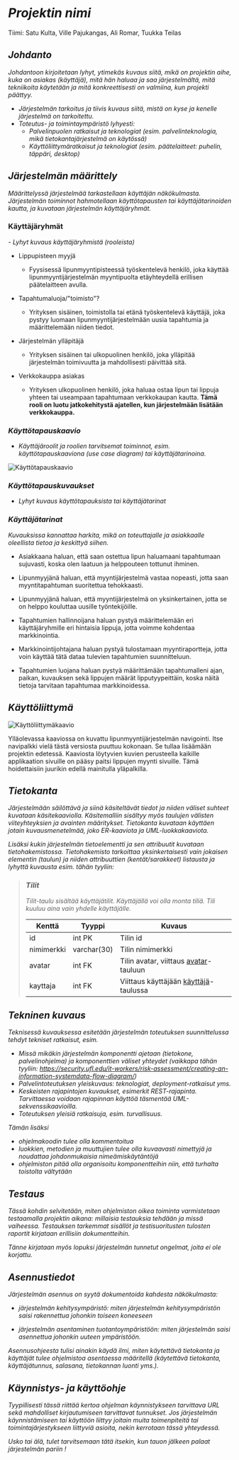 # *Projektin nimi*

Tiimi: Satu Kulta, Ville Pajukangas, Ali Romar, Tuukka Teilas

## *Johdanto*

*Johdantoon kirjoitetaan lyhyt, ytimekäs kuvaus siitä, mikä on projektin aihe,
kuka on asiakas (käyttäjä), mitä hän haluaa ja saa järjestelmältä, mitä
tekniikoita käytetään ja mitä konkreettisesti on valmiina, kun projekti päättyy.*

-   *Järjestelmän tarkoitus ja tiivis kuvaus siitä, mistä on kyse ja kenelle järjestelmä on tarkoitettu.*
-   *Toteutus- ja toimintaympäristö lyhyesti:*  
    -   *Palvelinpuolen ratkaisut ja teknologiat (esim. palvelinteknologia, mikä tietokantajärjestelmä on käytössä)*
    -   *Käyttöliittymäratkaisut ja teknologiat (esim. päätelaitteet: puhelin,
    täppäri, desktop)*

## *Järjestelmän määrittely*

*Määrittelyssä järjestelmää tarkastellaan käyttäjän näkökulmasta. Järjestelmän
toiminnot hahmotellaan käyttötapausten tai käyttäjätarinoiden kautta, ja kuvataan järjestelmän
käyttäjäryhmät.*

### Käyttäjäryhmät
*-   Lyhyt kuvaus käyttäjäryhmistä (rooleista)*

- Lippupisteen myyjä
    - Fyysisessä lipunmyyntipisteessä työskentelevä henkilö, joka käyttää lipunmyyntijärjestelmän myyntipuolta etäyhteydellä erillisen päätelaitteen avulla.

- Tapahtumaluoja/"toimisto"?
    - Yrityksen sisäinen, toimistolla tai etänä työskentelevä käyttäjä, joka pystyy luomaan lipunmyyntijärjestelmään uusia tapahtumia ja määrittelemään niiden tiedot.

- Järjestelmän ylläpitäjä
    - Yrityksen sisäinen tai ulkopuolinen henkilö, joka ylläpitää järjestelmän toimivuutta ja mahdollisesti päivittää sitä.

- Verkkokauppa asiakas
    - Yrityksen ulkopuolinen henkilö, joka haluaa ostaa lipun tai lippuja yhteen tai useampaan tapahtumaan verkkokaupan kautta. **Tämä rooli on luotu jatkokehitystä ajatellen, kun järjestelmään lisätään verkkokauppa.**



### *Käyttötapauskaavio*
-   *Käyttäjäroolit ja roolien tarvitsemat toiminnot, esim. käyttötapauskaaviona
    (use case diagram) tai käyttäjätarinoina.*

![Käyttötapauskaavio](käyttötapauskaavio.png "Käyttötapauskaavio")

### *Käyttötapauskuvaukset*
-   *Lyhyt kuvaus käyttötapauksista tai käyttäjätarinat*

### *Käyttäjätarinat*

*Kuvauksissa kannattaa harkita, mikä on toteuttajalle ja asiakkaalle oleellista
tietoa ja keskittyä siihen.*

- Asiakkaana haluan, että saan ostettua lipun haluamaani tapahtumaan sujuvasti, koska olen laatuun ja helppouteen tottunut ihminen.

- Lipunmyyjänä haluan, että myyntijärjestelmä vastaa nopeasti, jotta saan myyntitapahtuman suoritettua tehokkaasti.

- Lipunmyyjänä haluan, että myyntijärjestelmä on yksinkertainen, jotta se on helppo kouluttaa uusille työntekijöille.

- Tapahtumien hallinnoijana haluan pystyä määrittelemään eri käyttäjäryhmille eri hintaisia lippuja, jotta voimme kohdentaa markkinointia.

- Markkinointijohtajana haluan pystyä tulostamaan myyntiraportteja, jotta voin käyttää tätä dataa tulevien tapahtumien suunnitteluun.

- Tapahtumien luojana haluan pystyä määrittämään tapahtumalleni ajan, paikan, kuvauksen sekä lippujen määrät lipputyypeittäin, koska näitä tietoja tarvitaan tapahtumaa markkinoidessa.



## *Käyttöliittymä*

![Käyttöliittymäkaavio](käyttöliittymäkaavio.png "käyttöliittymäkaavio")

Ylläolevassa kaaviossa on kuvattu lipunmyyntijärjestelmän navigointi. Itse navipalkki vielä tästä versiosta puuttuu kokonaan. Se tullaa lisäämään projektin edetessä. Kaaviosta löytyvien kuvien perusteella kaikille applikaation sivuille on pääsy paitsi lippujen myynti sivuille. Tämä hoidettaisiin juurikin edellä mainitulla yläpalkilla. 

## *Tietokanta*

*Järjestelmään säilöttävä ja siinä käsiteltävät tiedot ja niiden väliset suhteet
kuvataan käsitekaaviolla. Käsitemalliin sisältyy myös taulujen välisten viiteyhteyksien ja avainten
määritykset. Tietokanta kuvataan käyttäen jotain kuvausmenetelmää, joko ER-kaaviota ja UML-luokkakaaviota.*

*Lisäksi kukin järjestelmän tietoelementti ja sen attribuutit kuvataan
tietohakemistossa. Tietohakemisto tarkoittaa yksinkertaisesti vain jokaisen elementin (taulun) ja niiden
attribuuttien (kentät/sarakkeet) listausta ja lyhyttä kuvausta esim. tähän tyyliin:*

> ### _Tilit_
> _Tilit-taulu sisältää käyttäjätilit. Käyttäjällä voi olla monta tiliä. Tili kuuluu aina vain yhdelle käyttäjälle._
>
> Kenttä | Tyyppi | Kuvaus
> ------ | ------ | ------
> id | int PK | Tilin id
> nimimerkki | varchar(30) |  Tilin nimimerkki
> avatar | int FK | Tilin avatar, viittaus [avatar](#Avatar)-tauluun
> kayttaja | int FK | Viittaus käyttäjään [käyttäjä](#Kayttaja)-taulussa

## *Tekninen kuvaus*

*Teknisessä kuvauksessa esitetään järjestelmän toteutuksen suunnittelussa tehdyt tekniset
ratkaisut, esim.*

-   *Missä mikäkin järjestelmän komponentti ajetaan (tietokone, palvelinohjelma)
    ja komponenttien väliset yhteydet (vaikkapa tähän tyyliin:
    https://security.ufl.edu/it-workers/risk-assessment/creating-an-information-systemdata-flow-diagram/)*
-   *Palvelintoteutuksen yleiskuvaus: teknologiat, deployment-ratkaisut yms.*
-   *Keskeisten rajapintojen kuvaukset, esimerkit REST-rajapinta. Tarvittaessa voidaan rajapinnan käyttöä täsmentää
    UML-sekvenssikaavioilla.*
-   *Toteutuksen yleisiä ratkaisuja, esim. turvallisuus.*

*Tämän lisäksi*

-   *ohjelmakoodin tulee olla kommentoitua*
-   *luokkien, metodien ja muuttujien tulee olla kuvaavasti nimettyjä ja noudattaa
    johdonmukaisia nimeämiskäytäntöjä*
-   *ohjelmiston pitää olla organisoitu komponentteihin niin, että turhalta toistolta
    vältytään*

## *Testaus*

*Tässä kohdin selvitetään, miten ohjelmiston oikea toiminta varmistetaan
testaamalla projektin aikana: millaisia testauksia tehdään ja missä vaiheessa.
Testauksen tarkemmat sisällöt ja testisuoritusten tulosten raportit kirjataan
erillisiin dokumentteihin.*

*Tänne kirjataan myös lopuksi järjestelmän tunnetut ongelmat, joita ei ole korjattu.*

## *Asennustiedot*

*Järjestelmän asennus on syytä dokumentoida kahdesta näkökulmasta:*

-   *järjestelmän kehitysympäristö: miten järjestelmän kehitysympäristön saisi
    rakennettua johonkin toiseen koneeseen*

-   *järjestelmän asentaminen tuotantoympäristöön: miten järjestelmän saisi
    asennettua johonkin uuteen ympäristöön.*

*Asennusohjeesta tulisi ainakin käydä ilmi, miten käytettävä tietokanta ja
käyttäjät tulee ohjelmistoa asentaessa määritellä (käytettävä tietokanta,
käyttäjätunnus, salasana, tietokannan luonti yms.).*

## *Käynnistys- ja käyttöohje*

*Tyypillisesti tässä riittää kertoa ohjelman käynnistykseen tarvittava URL sekä
mahdolliset kirjautumiseen tarvittavat tunnukset. Jos järjestelmän
käynnistämiseen tai käyttöön liittyy joitain muita toimenpiteitä tai toimintajärjestykseen liittyviä asioita, nekin kerrotaan tässä yhteydessä.*

*Usko tai älä, tulet tarvitsemaan tätä itsekin, kun tauon jälkeen palaat
järjestelmän pariin !*